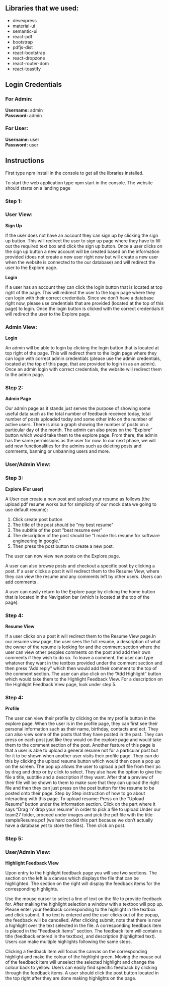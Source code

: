 ## Libraries that we used:
- devexpress
- material-ui
- semantic-ui
- react-pdf
- bootstrap
- pdfjs-dist
- react-bootstrap
- react-dropzone
- react-router-dom
- react-toastify


## Login Credentials

### For Admin:
**Username:** admin<br />
**Password:** admin

### For User:
**Username:** user<br />
**Password:** user

## Instructions

First type npm install in the console to get all the libraries installed.

To start the web application type npm start in the console. The website should starts on a landing page

### Step 1:
### User View:
**Sign Up**

If the user does not have an account they can sign up by clicking the sign up button. This will redirect the user to sign up page where they have to fill out the required text box and click the sign up button. Once a user clicks on the sign up button a new account will be created based on the information provided (does not create a new user right now but will create a new user when the website is connected to the our database) and will redirect the user to the Explore page.

**Login**

If a user has an account they can click the login button that is located at top right of the page. This will redirect the user to the login page where they can login with their correct credentials. Since we don't have a database right now, please use credentials that are provided (located at the top of this page) to login. Once the login button is clicked with the correct credentials it will redirect the user to the Explore page.


### Admin View:
**Login**

An admin will be able to login by clicking the login button that is located at top right of the page. This will redirect them to the login page where they can login with correct admin credentials (please use the admin credentials, located at the top of this page,  that are provided to login in as an admin). Once an admin login with correct credentials, the website will redirect them to the admin page.


### Step 2:
**Admin Page**

Our admin page as it stands just serves the purpose of showing some useful data such as the total number of feedback received today, total number of posts uploaded today and some other info on the number of active users. There is also a graph showing the number of posts on a particular day of the month. The admin can also press on the “Explore” button which would take them to the explore page. From there, the admin has the same permissions as the user for now. In our next phase, we will add new functionalities for the admins such as deleting posts and comments, banning or unbanning users and more.

### User/Admin View:

### Step 3:
**Explore (For user)**

A User can create a new post and upload your resume as follows (the upload pdf resume works but for simplicity of our mock data we going to use default resume): 

1. Click create post button
2. The title of the post should be  "my best resume"
3. The subtitle of the post  "best resume ever"
4. The description of the post should be "I made this resume for software engineering in google."
5. Then press the post button to create a new post.

The user can now view new posts on the Explore page.

A user can also browse posts and checkout a specific post by clicking a post. If a user clicks a post it will redirect them to the Resume View, where they can view the resume and any comments left by other users. Users can add comments .

A user can easily return to the Explore page by clicking the home button that is located in the Navigation bar (which is located at the top of the page).

### Step 4:
**Resume View**

If a user clicks on a post it will redirect them to the Resume View page.In our resume view page, the user sees the full resume, a description of what the owner of the resume is looking for and the comment section where the user can view other peoples comments on the post and add their own comments if they wish to do so. To leave a comment, the user can type whatever they want in the textbox provided under the comment section and then press “Add reply” which then would add their comment to the top of the comment section. The user can also click on the “Add Highlight” button which would take them to the Highlight Feedback View. For a description on the Highlight Feedback View page, look under step 5.

### Step 4:
**Profile**

The user can view their profile by clicking on the my profile button in the explore page. When the user is in the profile page, they can first see their personal information such as their name, birthday, contacts and ect. They can also view some of the posts that they have posted in the past. They can press on each post just like they would on the explore page and would take them to the comment section of the post. Another feature of this page is that a user is able to upload a general resume not for a particular post but for it to be shown when another user visits their profile page. They can do this by clicking the upload resume button which would then open a pop up on the screen. The pop up allows the user to upload a pdf file from their pc by drag and drop or by click to select. They also have the option to give the file a title, subtitle and a description if they want. After that a preview of their file will be shown to them to make sure that they can upload the right file and then they can just press on the post button for the resume to be posted onto their page. 
Step by Step instruction of how to go about interacting with this page.
To upload resume:
Press on the “Upload Resume” button under the information section.
Click on the part where it says “Drag ‘n’ drop your resume” in order to pick a file to upload
Under our team27 folder, proceed under images and pick the pdf file with the title sampleResume.pdf (we hard coded  this part because we don’t actually have a database yet to store the files).
Then click on post.


### Step 5:
### User/Admin View:
**Highlight Feedback View**

Upon entry to the highlight feedback page you will see two sections. The section on the left is a canvas which displays the file that can be highlighted. The section on the right will display the feedback items for the corresponding highlights.

Use the mouse cursor to select a line of text on the file to provide feedback for. After making the highlight selection a window with a textbox will pop up. Please enter your feedback corresponding to the highlight in the textbox and click submit. If no text is entered and the user clicks out of the popup, the feedback will be cancelled. After clicking submit, note that there is now a highlight over the text selected in the file. A corresponding feedback item is placed in the "Feedback Items'' section. The feedback item will contain a title (feedback entered in the textbox), and description (highlighted text). Users can make multiple highlights following the same steps.

Clicking a feedback item will focus the canvas on the corresponding highlight and make the colour of the highlight green. Moving the mouse out of the feedback item will unselect the selected highlight and change the colour back to yellow. Users can easily find specific feedback by clicking through the feedback items.
A user should click the post button located in the top right after they are done making highlights on the page.
